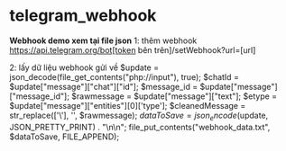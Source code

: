 # telegram_webhook
**Webhook demo xem tại file json**
1: thêm webhook
https://api.telegram.org/bot[token bên trên]/setWebhook?url=[url]

2: lấy dữ liệu webhook gửi về
$update = json_decode(file_get_contents("php://input"), true);
$chatId = $update["message"]["chat"]["id"];
$message_id = $update["message"]["message_id"];
$rawmessage = $update["message"]["text"];
$etype = $update["message"]["entities"][0]['type'];
$cleanedMessage = str_replace(['\\'], '', $rawmessage);
$dataToSave = json_encode($update, JSON_PRETTY_PRINT) . "\n\n";
file_put_contents("webhook_data.txt", $dataToSave, FILE_APPEND);

